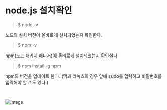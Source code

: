 
# node.js 설치확인

> $ node -v

노드의 설치 버전이 올바르게 설치되었는지 확인한다.

> $ npm -v

npm(노드 패키지 매니저)이 올바르게 설치되었는지 확인한다

> $ npm install -g npm

npm의 버전을 업데이트 한다. (맥과 리눅스의 경우 앞에 sudo를 입력하고 비밀번호를 입력해야 할 수도 있다.)

<br>

![image](https://user-images.githubusercontent.com/68391767/106279506-d6db5880-627f-11eb-9a87-ff9b7ba2d418.png)
